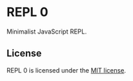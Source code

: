 # REPL 0

Minimalist JavaScript REPL.

## License

REPL 0 is licensed under the [MIT license](LICENSE.md).
